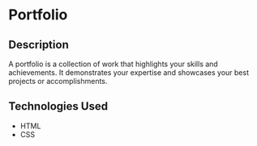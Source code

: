 # Portfolio
## Description
A portfolio is a collection of work that highlights your skills and achievements. It demonstrates your expertise and showcases your best projects or accomplishments.

## Technologies Used
- HTML
- CSS




